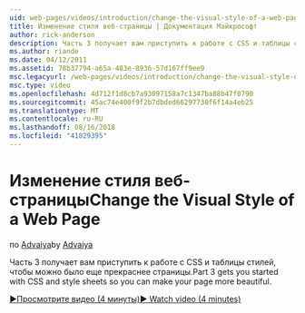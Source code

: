 ```yaml
---
uid: web-pages/videos/introduction/change-the-visual-style-of-a-web-page
title: Изменение стиля веб-страницы | Документация Майкрософт
author: rick-anderson
description: Часть 3 получает вам приступить к работе с CSS и таблицы стилей, чтобы можно было еще прекраснее страницы.
ms.author: riande
ms.date: 04/12/2011
ms.assetid: 78b37794-a65a-483e-8936-57d167ff9ee9
msc.legacyurl: /web-pages/videos/introduction/change-the-visual-style-of-a-web-page
msc.type: video
ms.openlocfilehash: 4d712f1d8cb7a93097158a7c1347ba88b47f0790
ms.sourcegitcommit: 45ac74e400f9f2b7dbded66297730f6f14a4eb25
ms.translationtype: MT
ms.contentlocale: ru-RU
ms.lasthandoff: 08/16/2018
ms.locfileid: "41829395"
---
```

<a name="change-the-visual-style-of-a-web-page"></a><span data-ttu-id="b52de-103">Изменение стиля веб-страницы</span><span class="sxs-lookup"><span data-stu-id="b52de-103">Change the Visual Style of a Web Page</span></span>
====================
<span data-ttu-id="b52de-104">по [Advaiya](https://twitter.com/Advaiyasolns)</span><span class="sxs-lookup"><span data-stu-id="b52de-104">by [Advaiya](https://twitter.com/Advaiyasolns)</span></span>

<span data-ttu-id="b52de-105">Часть 3 получает вам приступить к работе с CSS и таблицы стилей, чтобы можно было еще прекраснее страницы.</span><span class="sxs-lookup"><span data-stu-id="b52de-105">Part 3 gets you started with CSS and style sheets so you can make your page more beautiful.</span></span>

[<span data-ttu-id="b52de-106">&#9654;Просмотрите видео (4 минуты)</span><span class="sxs-lookup"><span data-stu-id="b52de-106">&#9654; Watch video (4 minutes)</span></span>](https://channel9.msdn.com/Blogs/ASP-NET-Site-Videos/change-the-visual-style-of-a-web-page)
